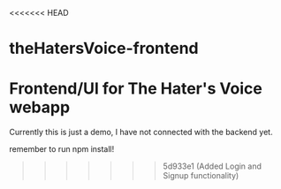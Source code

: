 <<<<<<< HEAD
# theHatersVoice-frontend
Frontend/UI for The Hater's Voice webapp
=======
Currently this is just a demo, I have not connected with the backend yet.

remember to run npm install!
>>>>>>> 5d933e1 (Added Login and Signup functionality)

